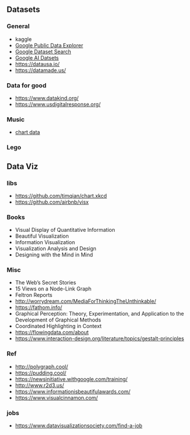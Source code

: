 ## Datasets

### General
- kaggle
- [Google Public Data Explorer](https://www.google.com/publicdata/directory)
- [Google Dataset Search](https://toolbox.google.com/datasetsearch)
- [Google AI Datsets](https://ai.google/tools/datasets/)
- https://datausa.io/
- https://datamade.us/

### Data for good
- https://www.datakind.org/
- https://www.usdigitalresponse.org/

### Music
- [chart data](https://chartdata.org/)

### Lego

## Data Viz

### libs
- https://github.com/timqian/chart.xkcd
- https://github.com/airbnb/visx

### Books
- Visual Display of Quantitative Information
- Beautiful Visualization
- Information Visualization
- Visualization Analysis and Design
- Designing with the Mind in Mind

### Misc
- The Web’s Secret Stories
- 15 Views on a Node-Link Graph
- Feltron Reports
- http://worrydream.com/MediaForThinkingTheUnthinkable/
- https://fathom.info/
- Graphical Perception: Theory, Experimentation, and Application to the Development of Graphical Methods
- Coordinated Highlighting in Context
- https://flowingdata.com/about
- https://www.interaction-design.org/literature/topics/gestalt-principles

### Ref
- http://polygraph.cool/
- https://pudding.cool/
- https://newsinitiative.withgoogle.com/training/
- http://www.r2d3.us/
- https://www.informationisbeautifulawards.com/
- https://www.visualcinnamon.com/
 
### jobs
- https://www.datavisualizationsociety.com/find-a-job
